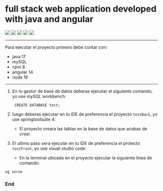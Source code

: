 # full stack web application developed with java and angular

![](https://www.pngrepo.com/png/303388/180/java-4-logo.png) ![](https://www.pngrepo.com/png/353396/180/angular-icon.png) ![](https://upload.wikimedia.org/wikipedia/commons/thumb/4/44/Spring_Framework_Logo_2018.svg/1280px-Spring_Framework_Logo_2018.svg.png) ![](https://miro.medium.com/max/788/0*Qdg5QbuCGOI7qzsF.png) ![](https://nancysalgado17.files.wordpress.com/2015/12/mysql-logo.jpg)


----
Para ejecutar el proyecto primero debe contar con:
- java 17
- mySQL
- npm 8
- angular 14
- node 16
----
1. En tu gestor de base de datos deberas ejecutar el siguiente comando, yo use mySQL workbench:

    	CREATE DATABASE test;
2. luego deberas ejecutar en tu IDE de preferencia el proyecto `testBack`, yo use springtoolsuite 4:

	+ El proyecto creara las tablas en la base de datos que acabas de crear.

3. El ultimo paso sera ejecutar en tu IDE de preferencia el protecto `testFront`, yo use visual studio code:
	+ En la terminal ubicada en el proyecto ejecutar la siguiente linea de comando:
```
ng serve
```

### End
